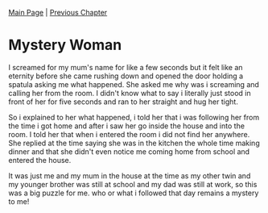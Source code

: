 [Main Page](https://github.com/B00083583/github-story-2019) | [Previous Chapter](Chapter02.md) 


<h1>Mystery Woman</h1>

<p>
    I screamed for my mum's name for like a few seconds but it felt like an eternity before she came rushing down and opened the door holding a spatula asking me what happened.
    She asked me why was i screaming and calling her from the room. I didn't know what to say i literally just stood in front of her for five seconds and ran to her straight and hug her tight.
</P>

<p>
    So i explained to her what happened, i told her that i was following her from the time i got home and after i saw her go inside the house and into the room. 
    I told her that when i entered the room i did not find her anywhere. She replied at the time saying she was in the kitchen the whole time making dinner and that she didn't even notice me coming home from school and entered the house.
</P>

<p>
    It was just me and my mum in the house at the time as my other twin and my younger brother was still at school and my dad was still at work, so this was a big puzzle for me.
    who or what i followed that day remains a mystery to me!
</p>


